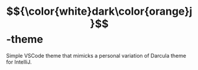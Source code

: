 # $${\color{white}dark\color{orange}j}$$-theme
Simple VSCode theme that mimicks a personal variation of Darcula theme for IntelliJ.
